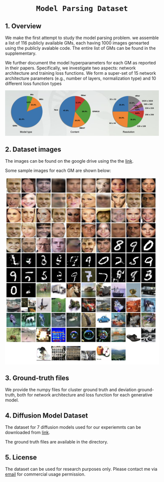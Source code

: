 # <p align=center>`Model Parsing Dataset`</p>




## 1. Overview
We make the first attempt to study the model parsing problem. we assemble a list of 116 publicly available GMs, each having 1000 images genearted using the publicly avalable code. The entire list of GMs can be found in the supplementary. 

We further document the model hyperparameters for each GM as reported in their papers. Specifically, we investigate two aspects: network architecture and training loss functions. We form a super-set of 15 network architecture parameters (e.g., number of layers, normalization type) and 10 different loss function types

<p align="center">
    <img src="../image/Screenshot 2023-07-31 at 7.58.48 PM.png"/> <br />
</p>

## 2. Dataset images

The images can be found on the google drive using the the [link](https://drive.google.com/file/d/1bAmC_9aMkWJB_scGvOOWvNeLa9FBoMUr/view). 

Some sample images for each GM are shown below:

<p align="center">
    <img src="../image/Screenshot 2023-07-31 at 8.01.15 PM.png"/> <br />
</p>

## 3. Ground-truth files
We provide the numpy files for cluster ground truth and deviation ground-truth, both for network architecture and loss function for each generative model. 

## 4. Diffusion Model Dataset
The dataset for 7 diffusion models used for our experiemnts can be downloaded from [link](https://drive.google.com/drive/folders/1S9Y2LtP7ZHNDOjuR7mp5tx4LxuhG5EPy?usp=sharing).

The ground truth files are available in the directory. 

## 5. License
The dataset can be used for research purposes only. Please contact me via [email](asnanivi@msu.edu) for commercial usage permission.
